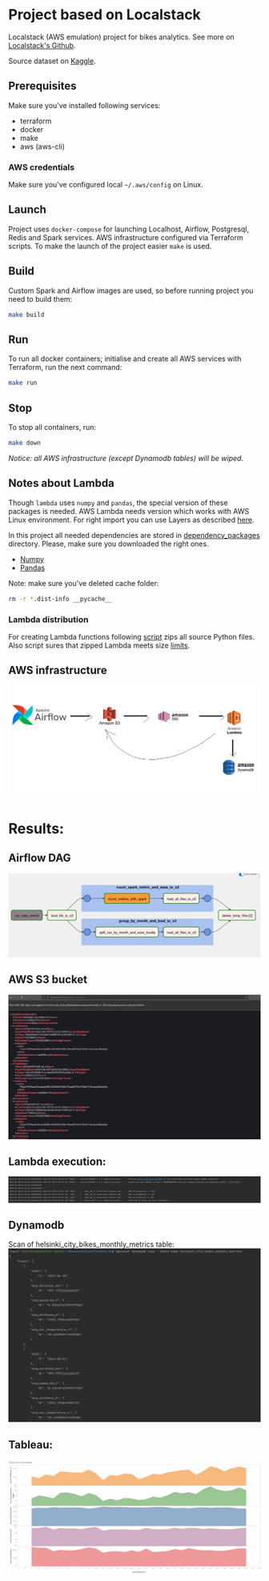 # Project based on Localstack

Localstack (AWS emulation)  project for bikes analytics. See more on [Localstack's Github](https://github.com/localstack/localstack).

Source dataset on [Kaggle](https://www.kaggle.com/geometrein/helsinki-city-bikes).


## Prerequisites
Make sure you've installed following services:
- terraform
- docker
- make
- aws (aws-cli)

### AWS credentials
Make sure you've configured local `~/.aws/config` on Linux.

## Launch
Project uses `docker-compose` for launching Localhost, Airflow, Postgresql, Redis and Spark services.
AWS infrastructure configured via Terraform scripts. To make the launch of the project easier `make` is used.

## Build
Custom Spark and Airflow images are used, so before running project you need to build them:

```bash
make build
```

## Run
To run all docker containers; initialise and create all AWS services with Terraform, run the next command:

```bash
make run
```

## Stop

To stop all containers, run:
```bash
make down
```

_Notice: all AWS infrastructure (except Dynamodb tables) will be wiped._

## Notes about Lambda

Though `lambda` uses `numpy` and `pandas`, the special version of these packages is needed.
AWS Lambda needs version which works with AWS Linux environment. For right import you can use Layers as described [here](https://sease.io/2022/11/how-to-import-pandas-in-aws-lambda.html).


In this project all needed dependencies are stored in [dependency_packages](lambda%2Fsource%2Fdependency_packages) directory.
Please, make sure you downloaded the right ones.

- [Numpy](https://files.pythonhosted.org/packages/b6/d7/b208a4a534732e4a978003768ac7b8c14fcd4ca5b1653ce4fb4c2826f3a4/numpy-1.24.2-cp311-cp311-manylinux_2_17_x86_64.manylinux2014_x86_64.whl)
- [Pandas](https://files.pythonhosted.org/packages/56/73/3351beeb807dca69fcc3c4966bcccc51552bd01549a9b13c04ab00a43f21/pandas-1.5.3-cp311-cp311-manylinux_2_17_x86_64.manylinux2014_x86_64.whl)

Note: make sure you've deleted cache folder:
```bash
rm -r *.dist-info __pycache__
```

### Lambda distribution
For creating Lambda functions following [script](infra%2Fscripts%2Fzip_lambdas.py) zips all source Python files. 
Also script sures that zipped Lambda meets size [limits](https://lumigo.io/aws-lambda-performance-optimization/aws-lambda-limits/).

## AWS infrastructure 

![aws_services.png](docs%2Faws_services.png)


# Results:
## Airflow DAG
![airflow.png](docs%2Fairflow.png)


## AWS S3 bucket
![s3.png](docs%2Fs3.png)

## Lambda execution:
![lamda.png](docs%2Flamda.png)

## Dynamodb
Scan of helsinki_city_bikes_monthly_metrics table:
![dynamodb.png](docs%2Fdynamodb.png)

## Tableau:
![tableau.png](docs%2Ftableau.png)
